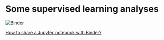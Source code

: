 # Some supervised learning analyses

[![Binder](https://mybinder.org/badge_logo.svg)](https://mybinder.org/v2/gh/kbantoec/supervised-learning.git/master?filepath=gapminder.ipynb)

[How to share a Jupyter notebook with Binder?](https://www.youtube.com/watch?v=owSGVOov9pQ&t=60s)